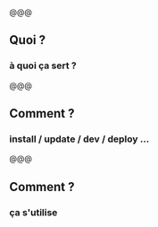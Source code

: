 <!-- .slide: data-background="images/readme-file.png" -->

@@@

## Quoi ?

### à quoi ça sert ?

@@@

## Comment ?

### install / update / dev / deploy …

@@@

## Comment ?

### ça s'utilise
